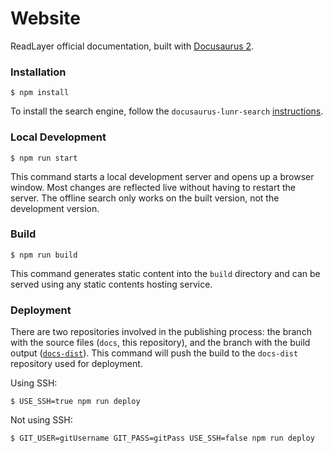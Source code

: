 # Website

ReadLayer official documentation, built with [Docusaurus 2](https://docusaurus.io/).

### Installation

```
$ npm install
```

To install the search engine, follow the `docusaurus-lunr-search` [instructions](https://github.com/praveenn77/docusaurus-lunr-search).

### Local Development

```
$ npm run start
```

This command starts a local development server and opens up a browser window. Most changes are reflected live without having to restart the server.
The offline search only works on the built version, not the development version.

### Build

```
$ npm run build
```

This command generates static content into the `build` directory and can be served using any static contents hosting service.

### Deployment

There are two repositories involved in the publishing process: the branch with the source files (`docs`, this repository), and the branch with the build output ([`docs-dist`](https://github.com/readlayer/docs-dist/)).
This command will push the build to the `docs-dist` repository used for deployment.

Using SSH:

```
$ USE_SSH=true npm run deploy
```

Not using SSH:

```
$ GIT_USER=gitUsername GIT_PASS=gitPass USE_SSH=false npm run deploy
```

